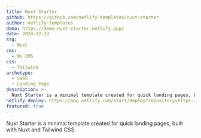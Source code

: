 ```yaml
---
title: Nuxt Starter
github: https://github.com/netlify-templates/nuxt-starter
author: netlify-templates
demo: https://demo-nuxt-starter.netlify.app/
date: 2024-12-23
ssg:
  - Nuxt
cms:
  - No CMS
css:
  - Tailwind 
archetype:
  - SaaS
  - Landing Page
description: >-
  Nuxt Starter is a minimal template created for quick landing pages, built with Nuxt and TailwindCSS.
netlify_deploy: https://app.netlify.com/start/deploy?repository=https://github.com/netlify-templates/nuxt-starter
featured: true
---
```


Nuxt Starter is a minimal template created for quick landing pages, built with Nuxt and Tailwind CSS.

